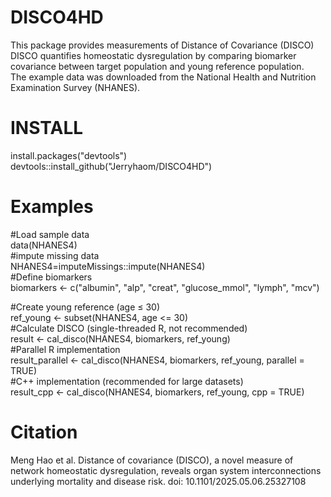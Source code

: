 # DISCO4HD <br>
This package provides measurements of Distance of Covariance (DISCO) <br>
DISCO quantifies homeostatic dysregulation by comparing biomarker covariance between target population and young reference population. <br>
The example data was downloaded from the National Health and Nutrition Examination Survey (NHANES). 

# INSTALL <br>
install.packages("devtools") <br>
devtools::install_github("Jerryhaom/DISCO4HD") <br>

# Examples
#Load sample data <br>
data(NHANES4) <br>
#impute missing data <br>
NHANES4=imputeMissings::impute(NHANES4) <br>
#Define biomarkers  <br>
biomarkers <- c("albumin", "alp", "creat", "glucose_mmol", "lymph", "mcv") <br>

#Create young reference (age ≤ 30) <br>
ref_young <- subset(NHANES4, age <= 30) <br>
#Calculate DISCO (single-threaded R, not recommended) <br>
result <- cal_disco(NHANES4, biomarkers, ref_young) <br>
#Parallel R implementation <br>
result_parallel <- cal_disco(NHANES4, biomarkers, ref_young, parallel = TRUE) <br>
#C++ implementation (recommended for large datasets) <br>
result_cpp <- cal_disco(NHANES4, biomarkers, ref_young, cpp = TRUE) <br>

# Citation <br>
Meng Hao et al. Distance of covariance (DISCO), a novel measure of network homeostatic dysregulation, reveals organ system interconnections underlying mortality and disease risk. doi: 10.1101/2025.05.06.25327108

